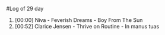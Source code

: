 #Log of 29 day

1. [00:00] Niva - Feverish Dreams - Boy From The Sun
1. [00:52] Clarice Jensen - Thrive on Routine - In manus tuas
